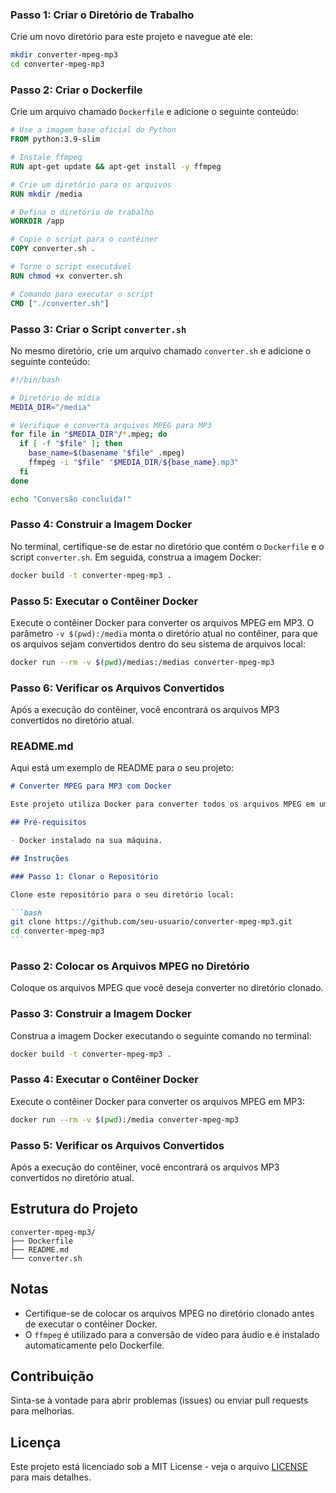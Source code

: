 ### Passo 1: Criar o Diretório de Trabalho

Crie um novo diretório para este projeto e navegue até ele:

```bash
mkdir converter-mpeg-mp3
cd converter-mpeg-mp3
```

### Passo 2: Criar o Dockerfile

Crie um arquivo chamado `Dockerfile` e adicione o seguinte conteúdo:

```Dockerfile
# Use a imagem base oficial do Python
FROM python:3.9-slim

# Instale ffmpeg
RUN apt-get update && apt-get install -y ffmpeg

# Crie um diretório para os arquivos
RUN mkdir /media

# Defina o diretório de trabalho
WORKDIR /app

# Copie o script para o contêiner
COPY converter.sh .

# Torne o script executável
RUN chmod +x converter.sh

# Comando para executar o script
CMD ["./converter.sh"]
```

### Passo 3: Criar o Script `converter.sh`

No mesmo diretório, crie um arquivo chamado `converter.sh` e adicione o seguinte conteúdo:

```sh
#!/bin/bash

# Diretório de mídia
MEDIA_DIR="/media"

# Verifique e converta arquivos MPEG para MP3
for file in "$MEDIA_DIR"/*.mpeg; do
  if [ -f "$file" ]; then
    base_name=$(basename "$file" .mpeg)
    ffmpeg -i "$file" "$MEDIA_DIR/${base_name}.mp3"
  fi
done

echo "Conversão concluída!"
```

### Passo 4: Construir a Imagem Docker

No terminal, certifique-se de estar no diretório que contém o `Dockerfile` e o script `converter.sh`. Em seguida, construa a imagem Docker:

```bash
docker build -t converter-mpeg-mp3 .
```

### Passo 5: Executar o Contêiner Docker

Execute o contêiner Docker para converter os arquivos MPEG em MP3. O parâmetro `-v $(pwd):/media` monta o diretório atual no contêiner, para que os arquivos sejam convertidos dentro do seu sistema de arquivos local:

```bash
docker run --rm -v $(pwd)/medias:/medias converter-mpeg-mp3
```

### Passo 6: Verificar os Arquivos Convertidos

Após a execução do contêiner, você encontrará os arquivos MP3 convertidos no diretório atual.

### README.md

Aqui está um exemplo de README para o seu projeto:

````markdown
# Converter MPEG para MP3 com Docker

Este projeto utiliza Docker para converter todos os arquivos MPEG em um diretório em arquivos MP3 usando `ffmpeg`.

## Pré-requisitos

- Docker instalado na sua máquina.

## Instruções

### Passo 1: Clonar o Repositório

Clone este repositório para o seu diretório local:

```bash
git clone https://github.com/seu-usuario/converter-mpeg-mp3.git
cd converter-mpeg-mp3
```
````

### Passo 2: Colocar os Arquivos MPEG no Diretório

Coloque os arquivos MPEG que você deseja converter no diretório clonado.

### Passo 3: Construir a Imagem Docker

Construa a imagem Docker executando o seguinte comando no terminal:

```bash
docker build -t converter-mpeg-mp3 .
```

### Passo 4: Executar o Contêiner Docker

Execute o contêiner Docker para converter os arquivos MPEG em MP3:

```bash
docker run --rm -v $(pwd):/media converter-mpeg-mp3
```

### Passo 5: Verificar os Arquivos Convertidos

Após a execução do contêiner, você encontrará os arquivos MP3 convertidos no diretório atual.

## Estrutura do Projeto

```
converter-mpeg-mp3/
├── Dockerfile
├── README.md
└── converter.sh
```

## Notas

- Certifique-se de colocar os arquivos MPEG no diretório clonado antes de executar o contêiner Docker.
- O `ffmpeg` é utilizado para a conversão de vídeo para áudio e é instalado automaticamente pelo Dockerfile.

## Contribuição

Sinta-se à vontade para abrir problemas (issues) ou enviar pull requests para melhorias.

## Licença

Este projeto está licenciado sob a MIT License - veja o arquivo [LICENSE](LICENSE) para mais detalhes.

